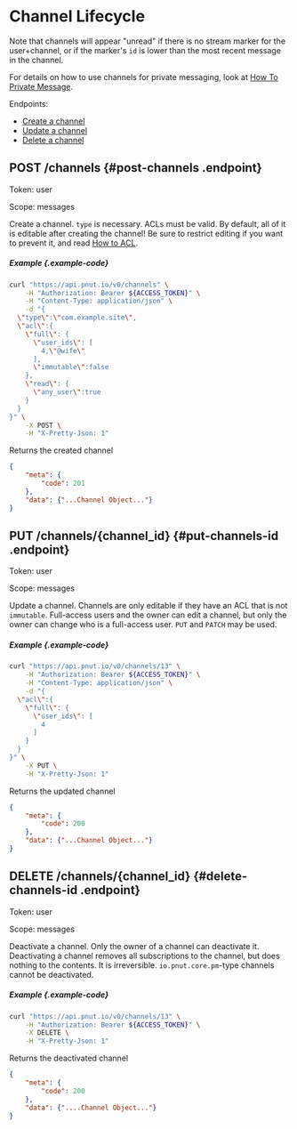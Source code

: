 # Channel Lifecycle

Note that channels will appear "unread" if there is no stream marker for the user+channel, or if the marker's `id` is lower than the most recent message in the channel.

For details on how to use channels for private messaging, look at [How To Private Message](../../how-to/channels-pm).

Endpoints:

* [Create a channel](#post-channels)
* [Update a channel](#put-channels-id)
* [Delete a channel](#delete-channels-id)


## <span class="method method-post">POST</span> /channels {#post-channels .endpoint}

Token: <span class="endpoint-meta">user</span>

Scope: <span class="endpoint-meta">messages</span>

Create a channel. `type` is necessary. ACLs must be valid. By default, all of it is editable after creating the channel! Be sure to restrict editing if you want to prevent it, and read [How to ACL](../../how-to/channels-acl).

##### Example {.example-code}

```bash
curl "https://api.pnut.io/v0/channels" \
    -H "Authorization: Bearer ${ACCESS_TOKEN}" \
    -H "Content-Type: application/json" \
    -d "{
  \"type\":\"com.example.site\",
  \"acl\":{
    \"full\": {
      \"user_ids\": [
        4,\"@wife\"
      ],
      \"immutable\":false
    },
    \"read\": {
      \"any_user\":true
    }
  }
}" \
    -X POST \
    -H "X-Pretty-Json: 1"
```

Returns the created channel

```json
{
    "meta": {
        "code": 201
    },
    "data": {"...Channel Object..."}
}
```



## <span class="method method-put">PUT</span> /channels/<span class="call-param">{channel_id}</span> {#put-channels-id .endpoint}

Token: <span class="endpoint-meta">user</span>

Scope: <span class="endpoint-meta">messages</span>

Update a channel. Channels are only editable if they have an ACL that is not `immutable`. Full-access users and the owner can edit a channel, but only the owner can change who is a full-access user. `PUT` and `PATCH` may be used.

##### Example {.example-code}

```bash
curl "https://api.pnut.io/v0/channels/13" \
    -H "Authorization: Bearer ${ACCESS_TOKEN}" \
    -H "Content-Type: application/json" \
    -d "{
  \"acl\":{
    \"full\": {
      \"user_ids\": [
      	4
      ]
    }
  }
}" \
    -X PUT \
    -H "X-Pretty-Json: 1"
```

Returns the updated channel

```json
{
    "meta": {
        "code": 200
    },
    "data": {"...Channel Object..."}
}
```




## <span class="method method-delete">DELETE</span> /channels/<span class="call-param">{channel_id}</span> {#delete-channels-id .endpoint}

Token: <span class="endpoint-meta">user</span>

Scope: <span class="endpoint-meta">messages</span>

Deactivate a channel. Only the owner of a channel can deactivate it. Deactivating a channel removes all subscriptions to the channel, but does nothing to the contents. It is irreversible. `io.pnut.core.pm`-type channels cannot be deactivated.

##### Example {.example-code}

```bash
curl "https://api.pnut.io/v0/channels/13" \
    -H "Authorization: Bearer ${ACCESS_TOKEN}" \
    -X DELETE \
    -H "X-Pretty-Json: 1"
```

Returns the deactivated channel

```json
{
    "meta": {
        "code": 200
    },
    "data": {"....Channel Object..."}
}
```